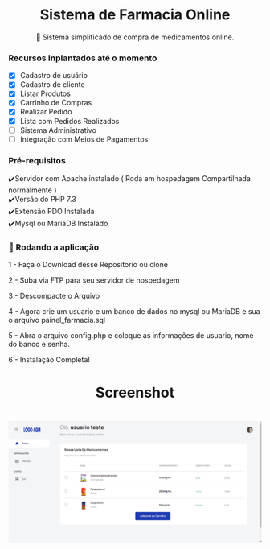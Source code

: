 <h1 align="center">Sistema de Farmacia Online</h1>

<p align="center">🚀 Sistema simplificado de compra de medicamentos online.</p>

### Recursos Inplantados até o momento

- [x] Cadastro de usuário
- [x] Cadastro de cliente
- [x] Listar Produtos
- [x] Carrinho de Compras
- [x] Realizar Pedido
- [x] Lista com Pedidos Realizados
- [ ] Sistema Administrativo
- [ ] Integração com Meios de Pagamentos

### Pré-requisitos

✔️Servidor com Apache instalado ( Roda em hospedagem Compartilhada normalmente )
<br>
✔️Versão do PHP 7.3
<br>
✔️Extensão PDO Instalada
<br>
✔️Mysql ou MariaDB Instalado


### 🎲 Rodando a aplicação


1 - Faça o Download desse Repositorio ou clone

2 - Suba via FTP para seu servidor de hospedagem

3 - Descompacte o Arquivo

4 - Agora crie um usuario e um banco de dados no mysql ou MariaDB e sua o arquivo painel_farmacia.sql

5 - Abra o arquivo config.php e coloque as informações de usuario, nome do banco e senha.

6 - Instalação Completa!


<h1 align="center">Screenshot</h1>
<h1 align="center">
  <img alt="Demo" title="#NextLevelWeek" src="./banner.png" />
</h1>
